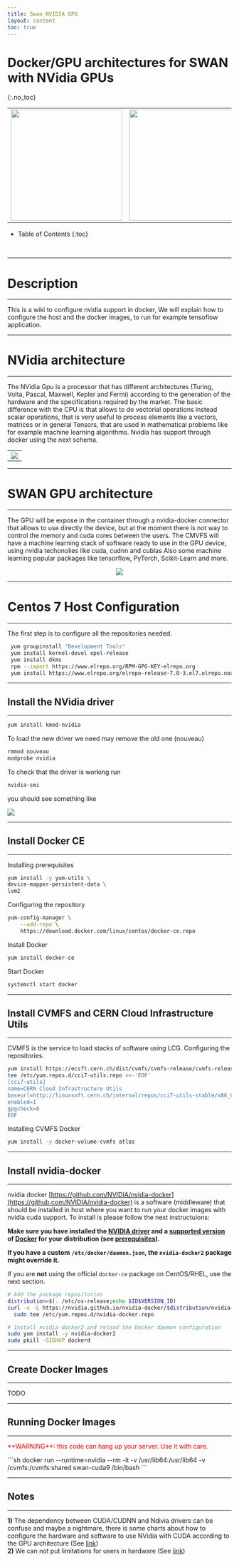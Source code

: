 ```yaml
---
title: Swan NVIDIA GPU
layout: content
toc: true
---
```


# Docker/GPU architectures for SWAN with NVidia GPUs

{:.no_toc}

<table style="width:100%">
  <tr>
    <td colspan="2" style="text-align:center"><img src="{{ site.baseurl }}/img/logo_swan_letters.png" style="width:250px"/></td>
    <td style="text-align:center"><img src="{{ site.baseurl }}/img/nvidiacuda.png" style="width:250px" /></td>
  </tr>
</table>

* Table of Contents
{:toc}
<br>


-----------
# Description
-----------
This is a wiki to configure nvidia support in docker, We will explain how to configure the host and the docker images, to run for example tensoflow application.

-----------
# NVidia architecture
-----------
The NVidia Gpu is a processor that has different architectures (Turing, Volta, Pascal, Maxwell, Kepler and Fermi) according to the generation of the hardware and the specifications required by the market.
The basic difference with the CPU is that allows to do vectorial operations instead scalar operations, that is very useful to process elements like a vectors, matrices or in general Tensors, that are used in mathematical problems like for example machine learning algorithms.
Nvidia has support through docker using the next schema.


<table style="width:100%">
  <tr>
   <td style="text-align:center"><img src="https://devblogs.nvidia.com/wp-content/uploads/2016/06/nvidia-docker.png"  /></td>
  </tr>
</table>


-----------
# SWAN GPU architecture
-----------

The GPU will be expose in the container through a nvidia-docker connector that allows to use directly the device, but at the moment
there is not way to control the memory and cuda cores between the users.
The CMVFS will have a machine learning stack of software ready to use in the GPU device, using nvidia techonolies like cuda, cudnn and cublas 
Also some machine learning popular packages like tensorflow, PyTorch, Scikit-Learn  and more.
<center>
<img src='{{ site.baseurl }}/img/SWAN_GPU_ARCH.png' />
</center>


-----------
# Centos 7 Host Configuration
-----------

The first step is to configure all the repositories needed.
```sh
 yum groupinstall "Development Tools"
 yum install kernel-devel epel-release
 yum install dkms
 rpm --import https://www.elrepo.org/RPM-GPG-KEY-elrepo.org
 yum install https://www.elrepo.org/elrepo-release-7.0-3.el7.elrepo.noarch.rpm
```

-----------
## Install the NVidia driver
-----------

```sh
yum install kmod-nvidia
```

To load the new driver we need may remove the old one (nouveau)
```sh
rmmod nouveau
modprobe nvidia
```

To check that the driver is working run 
```sh
nvidia-smi
```

you should see something like

<img src='{{ site.baseurl }}/img/nvidia-smi-example.png'/>

-----------
## Install Docker CE
-----------

Installing prerequisites
```sh
yum install -y yum-utils \
device-mapper-persistent-data \
lvm2
```

Configuring the repository
```sh
yum-config-manager \
    --add-repo \
    https://download.docker.com/linux/centos/docker-ce.repo
```

Install Docker
```sh
yum install docker-ce
```

Start Docker
```sh
systemctl start docker
```

-----------
## Install CVMFS and CERN Cloud Infrastructure Utils
-----------

CVMFS is the service to load stacks of software using LCG.
Configuring the repositories.

```sh
yum install https://ecsft.cern.ch/dist/cvmfs/cvmfs-release/cvmfs-release-latest.noarch.rpm
tee /etc/yum.repos.d/cci7-utils.repo <<-'EOF'
[cci7-utils]
name=CERN Cloud Infrastructure Utils
baseurl=http://linuxsoft.cern.ch/internal/repos/cci7-utils-stable/x86_64/os/
enabled=1
gpgcheck=0
EOF
```

Installing CVMFS Docker

```sh
yum install -y docker-volume-cvmfs atlas
```

-----------
## Install nvidia-docker
-----------
nvidia docker [https://github.com/NVIDIA/nvidia-docker](https://github.com/NVIDIA/nvidia-docker) is a software (middleware) that should be installed in host where you want to run your docker images with nvidia cuda support.
To install is please follow the next instructuions:

**Make sure you have installed the [NVIDIA driver](https://github.com/NVIDIA/nvidia-docker/wiki/Frequently-Asked-Questions#how-do-i-install-the-nvidia-driver) and a [supported version](https://github.com/NVIDIA/nvidia-docker/wiki/Frequently-Asked-Questions#which-docker-packages-are-supported) of [Docker](https://docs.docker.com/engine/installation/) for your distribution (see [prerequisites](https://github.com/NVIDIA/nvidia-docker/wiki/Installation-(version-2.0)#prerequisites)).**

**If you have a custom `/etc/docker/daemon.json`, the `nvidia-docker2` package might override it.**  

If you are **not** using the official `docker-ce` package on CentOS/RHEL, use the next section.

```sh
# Add the package repositories
distribution=$(. /etc/os-release;echo $ID$VERSION_ID)
curl -s -L https://nvidia.github.io/nvidia-docker/$distribution/nvidia-docker.repo | \
  sudo tee /etc/yum.repos.d/nvidia-docker.repo

# Install nvidia-docker2 and reload the Docker daemon configuration
sudo yum install -y nvidia-docker2
sudo pkill -SIGHUP dockerd
```


-----------
## Create Docker Images
-----------
TODO

-----------
## Running Docker Images
-----------

<p style='color:red'>**WARNING**: this code can hang up your server. Use it with care.</p>
```sh
docker run --runtime=nvidia --rm -it -v /usr/lib64:/usr/lib64 -v /cvmfs:/cvmfs:shared swan-cuda9 /bin/bash
```

-----------
## Notes
-----------
<b>1)</b> The dependency between CUDA/CUDNN and Ndivia drivers can be confuse and maybe a nightmare, there is some charts about how to configure the hardware and software to use NVidia with CUDA according to the GPU architecture (See [link](https://docs.nvidia.com/deploy/cuda-compatibility/index.html)) <br>
<b>2)</b> We can not put limitations for users in hardware (See [link](https://github.com/nvidia/nvidia-docker/wiki/Frequently-Asked-Questions#can-i-limit-the-gpu-resources-eg-bandwidth-memory-cuda-cores-taken-by-a-container)) <br>
